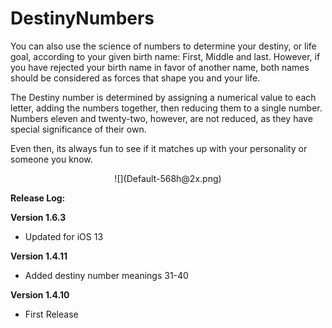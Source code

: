# DestinyNumbers

You can also use the science of numbers to determine your destiny, or life goal, according to your given birth name: First, Middle and last.  However, if you have rejected your birth name in favor of another name, both names should be considered as forces that shape you and your life. 

The Destiny number is determined by assigning a numerical value to each letter, adding the numbers together, then reducing them to a single number.  Numbers eleven and twenty-two, however, are not reduced, as they have special significance of their own.

Even then, its always fun to see if it matches up with your personality or someone you know.
<center>
![](Default-568h@2x.png)
</center>


<b>Release Log:</b>

<b>Version 1.6.3</b>
 - Updated for iOS 13

<b>Version 1.4.11</b>
 - Added destiny number meanings 31-40

<b>Version 1.4.10</b>
 - First Release
